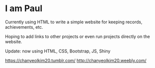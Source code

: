 # I am Paul

Currently using HTML to write a simple website for keeping records, achievements, etc.

Hoping to add links to other projects or even run projects directly on the website.

Update: now using HTML, CSS, Bootstrap, JS, Shiny


https://chanyeolkim20.tumblr.com/
http://chanyeolkim20.weebly.com/




